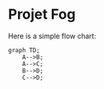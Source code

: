 # Projet Fog

Here is a simple flow chart:

```mermaid
graph TD;
    A-->B;
    A-->C;
    B-->D;
    C-->D;
```